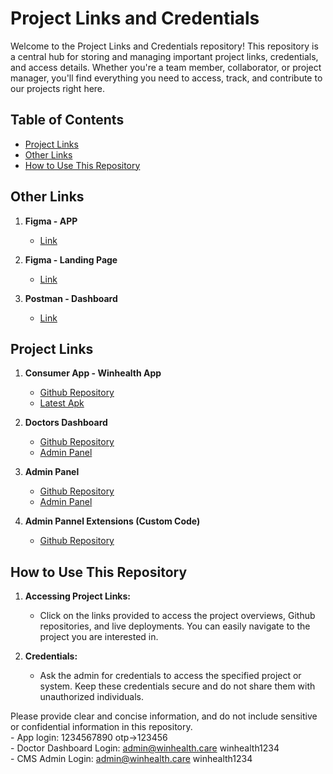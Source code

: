 # Project Links and Credentials

Welcome to the Project Links and Credentials repository! This repository is a central hub for storing and managing important project links, credentials, and access details. Whether you're a team member, collaborator, or project manager, you'll find everything you need to access, track, and contribute to our projects right here.

## Table of Contents

- [Project Links](#project-links)
- [Other Links](#other-links)
- [How to Use This Repository](#how-to-use-this-repository)
  
## Other Links

1. **Figma - APP**

    - [Link](https://www.figma.com/file/dimRRTgXoJ1XNqVvdvZTPz/WinHealth-Final-App-UI?type=design&node-id=0%3A1&mode=design&t=OBhQzmLO2SGCCa1B-1)
      
2. **Figma - Landing Page**

    - [Link](https://www.figma.com/file/V8ON7maklYuZremdLiv0mX/Winhealth-Website-(Copy)?type=design&node-id=234%3A3193&mode=design&t=OBhQzmLO2SGCCa1B-1)
      
3. **Postman - Dashboard**

    - [Link](https://www.postman.com/grey-eclipse-175099/workspace/winhealth/collection/12045867-fa8de59c-3a78-408c-b242-3b3f2b47389c?action=share&creator=12045867)
    
## Project Links

1. **Consumer App - Winhealth App**

    - [Github Repository](https://github.com/MicroHeal-Wellness/winhealth-app)
    - [Latest Apk](https://drive.google.com/file/d/12S9jX80yh0Cv7dcs-zkt7G9dHmvxGyGR/view?usp=sharing)
    
2. **Doctors Dashboard**

    - [Github Repository](https://github.com/MicroHeal-Wellness/winhealth-dashboard)
    - [Admin Panel](https://winhealth-dashboard.vercel.app/signin)

3. **Admin Panel**

    - [Github Repository](https://github.com/MicroHeal-Wellness/winhealth-directus)
    - [Admin Panel](https://api.winhealth.agpro.co.in/admin/)

3. **Admin Pannel Extensions (Custom Code)**

    - [Github Repository](https://github.com/MicroHeal-Wellness/winhealth-directus-extension)
        
## How to Use This Repository

1. **Accessing Project Links:**

    - Click on the links provided to access the project overviews, Github repositories, and live deployments. You can easily navigate to the project you are interested in.

2. **Credentials:**

    - Ask the admin for credentials to access the specified project or system. Keep these credentials secure and do not share them with unauthorized individuals.

Please provide clear and concise information, and do not include sensitive or confidential information in this repository.<br>
    - App login: 1234567890 otp->123456<br>
    - Doctor Dashboard Login: admin@winhealth.care winhealth1234<br>
    - CMS Admin Login: admin@winhealth.care winhealth1234<br>
